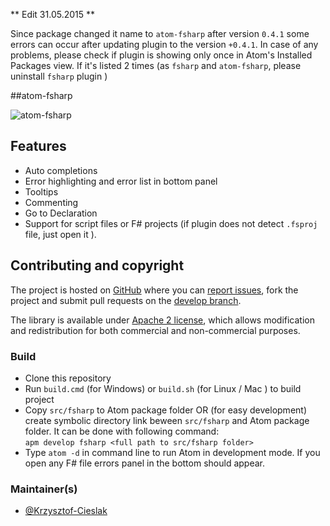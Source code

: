 
** Edit 31.05.2015 **

Since package changed it name to `atom-fsharp` after version `0.4.1` some errors can occur after updating plugin to the version `+0.4.1`. In case of any problems, please check if plugin is showing only once in Atom's Installed Packages view. If it's listed 2 times (as `fsharp` and `atom-fsharp`, please uninstall `fsharp` plugin )

##atom-fsharp

![atom-fsharp](https://raw.githubusercontent.com/fsprojects/FSharp.Atom/develop/gifs/ErrorPanel.png)

## Features

- Auto completions
- Error highlighting and error list in bottom panel
- Tooltips
- Commenting
- Go to Declaration
- Support for script files or F# projects (if plugin does not detect `.fsproj` file, just open it ).

## Contributing and copyright

The project is hosted on [GitHub](https://github.com/fsprojects/FSharp.Atom) where you can [report issues](https://github.com/fsprojects/FSharp.Atom/issues), fork
the project and submit pull requests on the [develop branch](https://github.com/fsprojects/FSharp.Atom/tree/develop).

The library is available under [Apache 2 license](https://github.com/fsprojects/FSharp.Atom/blob/master/LICENSE.md), which allows modification and
redistribution for both commercial and non-commercial purposes.

### Build

* Clone this repository
* Run `build.cmd` (for Windows) or `build.sh` (for Linux / Mac ) to build project
* Copy `src/fsharp` to Atom package folder OR (for easy development) create symbolic directory link beween `src/fsharp` and Atom package folder. It can be done with following command:  
    ``apm develop fsharp <full path to src/fsharp folder>``
* Type ``atom -d`` in command line to run Atom in development mode. If you open any F# file errors panel in the bottom should appear.

### Maintainer(s)

- [@Krzysztof-Cieslak](https://github.com/Krzysztof-Cieslak)
